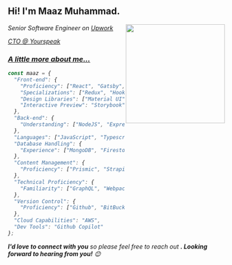 <h2>Hi! I'm Maaz Muhammad.</h2>
<img align='right' src="https://media.giphy.com/media/M9gbBd9nbDrOTu1Mqx/giphy.gif" width="230">
<p><em>Senior Software Engineer on <a href="https://www.upwork.com/freelancers/~0171ac607faa3167b4"> Upwork
<p><em>CTO @ <a href="https://www.upwork.com/freelancers/~0171ac607faa3167b4"> Yourspeak
</em></p>


### A little more about me...

```javascript
const maaz = {
  "Front-end": {
    "Proficiency": ["React", "Gatsby", "Next", "React Native"],
    "Specializations": ["Redux", "Hooks"],
    "Design Libraries": ["Material UI", "Antd"],
    "Interactive Preview": "Storybook"
  },
  "Back-end": {
    "Understanding": ["NodeJS", "ExpressJS"]
  },
  "Languages": ["JavaScript", "Typescript", "HTML", "CSS"],
  "Database Handling": {
    "Experience": ["MongoDB", "Firestore"]
  },
  "Content Management": {
    "Proficiency": ["Prismic", "Strapi"]
  },
  "Technical Proficiency": {
    "Familiarity": ["GraphQL", "Webpack"]
  },
  "Version Control": {
    "Proficiency": ["Github", "BitBucket", "Gitlab"]
  },
  "Cloud Capabilities": "AWS",
  "Dev Tools": "Github Copilot"
};
```

<em><b>I'd love to connect with you</b> so please feel free to reach out <b>. Looking forward to hearing from you!</b> 😊</em>

